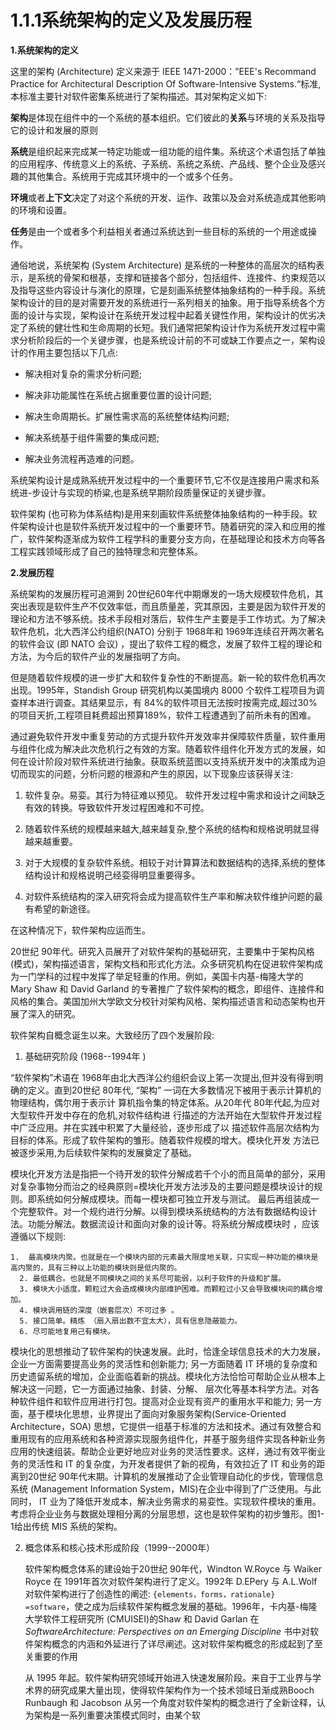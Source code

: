 # 1.1.1系统架构的定义及发展历程

**1.系统架构的定义**

这里的架构 (Architecture) 定义来源于 IEEE 1471-2000：”EEE's Recommand Practice for Architectural Description Of Software-Intensive Systems.“标准,本标准主要针对软件密集系统进行了架构描述。其对架构定义如下:

**架构**是体现在组件中的一个系统的基本组织。它们彼此的**关系**与环境的关系及指导它的设计和发展的原则

**系统**是组织起来完成某一特定功能或一组功能的组件集。系统这个术语包括了单独的应用程序、传统意义上的系统、子系统、系统之系统、产品线、整个企业及感兴趣的其他集合。系统用于完成其环境中的一个或多个任务。

**环境**或者**上下文**决定了对这个系统的开发、运作、政策以及会对系统造成其他影响的环境和设置。

**任务**是由一个或者多个利益相关者通过系统达到一些目标的系统的一个用途或操作。

通俗地说，系统架构 (System Architecture) 是系统的一种整体的高层次的结构表示，是系统的骨架和根基，支撑和链接各个部分，包括组件、连接件、约束规范以及指导这些内容设计与演化的原理，它是刻画系统整体抽象结构的一种手段。系统架构设计的目的是对需要开发的系统进行一系列相关的抽象。用于指导系统各个方面的设计与实现，架构设计在系统开发过程中起着关键性作用，架构设计的优劣决定了系统的健壮性和生命周期的长短。我们通常把架构设计作为系统开发过程中需求分析阶段后的一个关键步骤，也是系统设计前的不可或缺工作要点之一，架构设计的作用主要包括以下几点:

- 解决相对复杂的需求分析问题;

- 解决非功能属性在系统占据重要位置的设计问题;

- 解决生命周期长。扩展性需求高的系统整体结构问题;

- 解决系统基于组件需要的集成问题;

- 解决业务流程再造难的问题。

系统架构设计是成熟系统开发过程中的一个重要环节,它不仅是连接用户需求和系统进-步设计与实现的桥粱,也是系统早期阶段质量保证的关键步骤。

软件架构 (也可称为体系结构)是用来刻画软件系统整体抽象结构的一种手段。软件架构设计也是软件系统开发过程中的一个重要环节。随着研究的深入和应用的推广，软件架构逐渐成为软件工程学科的重要分支方向，在基础理论和技术方向等各工程实践领域形成了自己的独特理念和完整体系。


**2.发展历程**

系统架构的发展历程可追溯到 20世纪60年代中期爆发的一场大规模软件危机，其突出表现是软件生产不仅效率低，而且质量差，究其原因，主要是因为软件开发的理论和方法不够系统。技术手段相对落后，软件生产主要是手工作坊式。为了解决软件危机，北大西洋公约组织(NATO) 分别于 1968年和 1969年连续召开两次著名的软件会议 (即 NATO 会议) ，提出了软件工程的概念，发展了软件工程的理论和方法，为今后的软件产业的发展指明了方向。

但是随着软件规模的进一步扩大和软件复杂性的不断提高。新一轮的软件危机再次出现。1995年，Standish Group 研究机构以美国境内 8000 个软件工程项目为调查样本进行调查。其结果显示，有 84%的软件项目无法按时按需完成,超过30%的项目天折,工程项目耗费超出预算189%，软件工程遭遇到了前所未有的困难。

通过避免软件开发中重复劳动的方式提升软件开发效率并保障软件质量，软件重用与组件化成为解决此次危机行之有效的方案。随着软件组件化开发方式的发展，如何在设计阶段对软件系统进行抽象。获取系统蓝图以支持系统开发中的决策成为迫切而现实的问题，分析问题的根源和产生的原因，以下现象应该获得关注:

1. 软件复杂。易娈。其行为特征难以预见。 软件开发过程中需求和设计之间缺乏有效的转换。导致软件开发过程困难和不可控。

2. 随着软件系统的规模越来越大,越来越复杂,整个系统的结构和规格说明就显得越来越重要。

3. 对于大规模的复杂软件系统。相较于对计算算法和数据结构的选择,系统的整体结构设计和规格说明己经娈得明显重要得多。

4. 对软件系统结构的深入研究将会成为提高软件生产率和解决软件维护问题的最有希望的新途径。

在这种情况下，软件架构应运而生。

20世纪 90年代。研究入员展开了对软件架构的基础研究，主要集中于架构风格(模式)，架构描述语言，架构文档和形式化方法。众多研究机构在促进软件架构成为一门学科的过程中发挥了举足轻重的作用。例如，美国卡内基-梅隆大学的 Mary Shaw 和 David Garland 的专著推广了软件架构的概念，即组件、连接件和风格的集合。美国加州大学欧文分校针对架构风格、架构描述语言和动态架构也开展了深入的研究。

软件架构自概念诞生以来。大致经历了四个发展阶段:

1. 基础研究阶段 (1968--1994年 )

  “软件架构”术语在 1968年由北大西洋公约组织会议上笫一次提出,但并没有得到明确的定义。直到20世纪 80年代, “架构” 一词在大多数情况下被用于表示计算机的物理结构，偶尔用于表示计	算机指令集的特定体系。从20年代 80年代起,为应对大型软件开发中存在的危机,对软件结构进	行描述的方法开始在大型软件开发过程中广泛应用。并在实践中积累了大量经验，逐步形成了以	描述软件高层次结构为目标的体系。形成了软件架构的雏形。随着软件规模的增大。模块化开发	方法已被逐步采用,为后续软件架构的发展奠定了基础。

  模块化开发方法是指把一个待开发的软件分解成若千个小的而且简单的部分，采用对复杂事物分而治之的经典原则=模块化开发方法涉及的主要问题是模块设计的规则。即系统如何分解成模块。而每一模块都可独立开发与测试。 最后再组装成一个完整软件。对一个规约进行分解。以得到模块系统结构的方法有数据结构设计法。功能分解法。数据流设计和面向对象的设计等。将系统分解成模块时 ，应该遵循以下规则:

	1.  最高模块内聚。也就是在一个模块内部的元素最大限度地关联，只实现一种功能的模块是高内聚的，具有三种以上功能的模块则是低内聚的。
	  2. 最低耦合。也就是不同模块之间的关系尽可能弱，以利于软件的升级和扩展。
	  3. 模块大小适度。颗粒过大会造成模块内部维护困难。而颗粒过小又会导致模块间的耦合增加。
	  4. 模块调用链的深度（嵌套层次）不可过多 。
	  5. 接口简单。精炼 （扇入扇出数不宜太大），具有信息隐蔽能力。
	  6. 尽可能地复用己有模块。

  模块化的思想推动了软件架构的快速发展。此时，恰逢全球信息技术的大力发展，企业一方面需要提高业务的灵活性和创新能力;  另一方面随着 IT 环境的复杂度和历史遗留系统的增加，企业面临着新的挑战。模块化方法恰恰可帮助企业从根本上解决这一问题，它一方面通过抽象、封装、分解、 层次化等基本科学方法。对各种软件组件和软件应用进行打包。提高对企业现有资产的重用水平和能力;  另一方面，基于模块化思想，业界提出了面向对象服务架构(Service-Oriented Architecture，SOA) 思想，它提供一组基于标准的方法和技术。通过有效整合和重用现有的应用系统和各种资源实现服务组件化，并基于服务组件实现各种新业务应用的快速组装。帮助企业更好地应对业务的灵活性要求。这样，通过有效平衡业务的灵活性和 IT 的复杂度，为开发者提供了新的视角，有效拉近了 IT 和业务的距离到20世纪 90年代末期。计算机的发展推动了企业管理自动化的步伐，管理信息系统 (Management Information System，MIS)在企业中得到了广泛使用。与此同时， IT 业为了降低开发成本，解决业务需求的易娈性。实现软件模块的重用。考虑将企业业务与数据处理相分离的分层思想，这也是软件架构的初步雏形。图1-1给出传统 MIS 系统的架构。

2. 概念体系和核心技术形成阶段（1999--2000年）

   软件架构概念体系的建设始于20世纪 90年代，Windton W.Royce 与 Waiker Royce 在 1991年首次对软件架构进行了定义。1992年 D.EPery 与 A.L.Wolf 对软件架构进行了创造性的阐述: `{elements，forms，rationale} =software`，使之成为后续软件架构概念发展的基础。1996年，卡内基-梅隆大学软件工程研究所 (CMUISEI)的Shaw 和 David Garlan 在 *SoftwareArchitecture: Perspectives on an Emerging Discipline* 书中对软件架构概念的内涵和外延进行了详尽阐述。这对软件架构概念的形成起到了至关重要的作用

   从 1995 年起。软件架构研究领域开始进入快速发展阶段。来自于工业界与学术界的研究成果大量出现，使得软件架构作为一个技术领域日渐成熟Booch  Runbaugh 和 Jacobson 从另一个角度对软件架构的概念进行了全新诠释，认为架构是一系列重要决策模式同时，由某个软